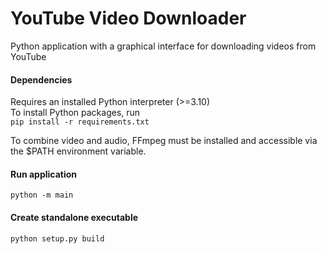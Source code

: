 # YouTube Video Downloader

Python application with a graphical interface for downloading videos from YouTube

#### Dependencies
Requires an installed Python interpreter (>=3.10)  
To install Python packages, run  
`pip install -r requirements.txt`

To combine video and audio, FFmpeg must be installed and
accessible via the $PATH environment variable.  

#### Run application
`python -m main`

#### Create standalone executable
`python setup.py build`